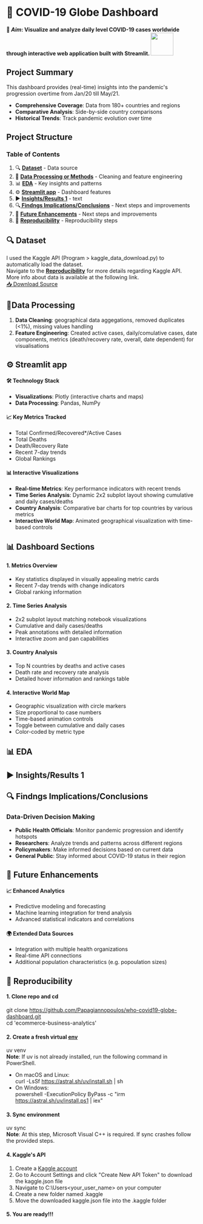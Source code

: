# 🦠 **COVID-19 Globe Dashboard** 
#### 🎯 ***Aim***: Visualize and analyze daily level COVID-19 cases worldwide through interactive web application built with **Streamlit**. <img src="https://streamlit.io/images/brand/streamlit-logo-secondary-colormark-darktext.png" width="60"/>  

## Project Summary 
This dashboard provides (real-time) insights into the pandemic's progression overtime from Jan/20 till May/21.
- **Comprehensive Coverage**: Data from 180+ countries and regions
- **Comparative Analysis**: Side-by-side country comparisons
- **Historical Trends**: Track pandemic evolution over time

## Project Structure

### Table of Contents
1. 🔍 **[ Dataset](#-dataset)** - Data source  
2. 🧹 **[ Data Processing or Methods](#data-processing)** - Cleaning and feature engineering  
3. 📊 **[ EDA](#-eda)** - Key insights and patterns  
4. ⚙️ **[ Streamlit app](#-streamlit-app)** - Dashboard features  
5. ▶️ **[ Insights/Results 1](#%EF%B8%8F-insightsresults-1)** - text  
6. 🔍**[ Findngs Implications/Conclusions](#-findngs-Implications/Conclusions)** - Next steps and improvements  
7. 🚀 **[ Future Enhancements](#-future-enhancements)** - Next steps and improvements  
8. 🔁 **[ Reproducibility](#-reproducibility)** - Reproducibility steps  

## 🔍 Dataset 
I used the Kaggle API (Program > kaggle_data_download.py) to automatically load the dataset.  
Navigate to the **[ Reproducibility](#-reproducibility)** for more details regarding Kaggle API.  
More info about data is available at the following link.  
	[📥 Download Source](https://www.kaggle.com/datasets/sudalairajkumar/novel-corona-virus-2019-dataset)

## 🧹Data Processing
1) **Data Cleaning**: geographical data aggegations, removed duplicates (<1%), missing values handling  
2) **Feature Engineering**: Created active cases, daily/comulative cases, date components, metrics (death/recovery rate, overall, date dependent) for visualisations  

## ⚙️ Streamlit app
#### 🛠️ Technology Stack
- **Visualizations**: Plotly (interactive charts and maps)
- **Data Processing**: Pandas, NumPy

#### 📈 Key Metrics Tracked
- Total Confirmed/Recovered*/Active Cases
- Total Deaths
- Death/Recovery Rate
- Recent 7-day trends
- Global Rankings

#### 📊 Interactive Visualizations
- **Real-time Metrics**: Key performance indicators with recent trends
- **Time Series Analysis**: Dynamic 2x2 subplot layout showing cumulative and daily cases/deaths
- **Country Analysis**: Comparative bar charts for top countries by various metrics
- **Interactive World Map**: Animated geographical visualization with time-based controls

## 📊 Dashboard Sections

#### 1. Metrics Overview
- Key statistics displayed in visually appealing metric cards
- Recent 7-day trends with change indicators
- Global ranking information

#### 2. Time Series Analysis
- 2x2 subplot layout matching notebook visualizations
- Cumulative and daily cases/deaths
- Peak annotations with detailed information
- Interactive zoom and pan capabilities

#### 3. Country Analysis
- Top N countries by deaths and active cases
- Death rate and recovery rate analysis
- Detailed hover information and rankings table

#### 4. Interactive World Map
- Geographic visualization with circle markers
- Size proportional to case numbers
- Time-based animation controls
- Toggle between cumulative and daily cases
- Color-coded by metric type

## 📊 EDA


## ▶️ Insights/Results 1


## 🔍 Findngs Implications/Conclusions
### Data-Driven Decision Making
- **Public Health Officials**: Monitor pandemic progression and identify hotspots
- **Researchers**: Analyze trends and patterns across different regions
- **Policymakers**: Make informed decisions based on current data
- **General Public**: Stay informed about COVID-19 status in their region

## 🚀 Future Enhancements

#### 📈 Enhanced Analytics
- Predictive modeling and forecasting
- Machine learning integration for trend analysis
- Advanced statistical indicators and correlations

#### 🌍 Extended Data Sources
- Integration with multiple health organizations
- Real-time API connections
- Additional population characteristics (e.g. popoulation sizes)

## 🔁 Reproducibility
#### 1. Clone repo and cd
git clone https://github.com/Papagiannopoulos/who-covid19-globe-dashboard.git   
cd 'ecommerce-business-analytics'

#### 2. Create a fresh virtual [env](https://github.com/astral-sh/uv)
uv venv  
**Note**: If uv is not already installed, run the following command in PowerShell.  
- On macOS and Linux:  
curl -LsSf https://astral.sh/uv/install.sh | sh  
- On Windows:  
powershell -ExecutionPolicy ByPass -c "irm https://astral.sh/uv/install.ps1 | iex"

#### 3. Sync environment
uv sync  
**Note**: At this step, Microsoft Visual C++ is required. If sync crashes follow the provided steps.

#### 4. Kaggle's API  
1) Create a [Kaggle account](https://www.kaggle.com)  
2) Go to Account Settings and click "Create New API Token" to download the kaggle.json file  
3) Navigate to C:\Users\<your_user_name> on your computer  
4) Create a new folder named .kaggle  
5) Move the downloaded kaggle.json file into the .kaggle folder

#### 5. You are ready!!!
